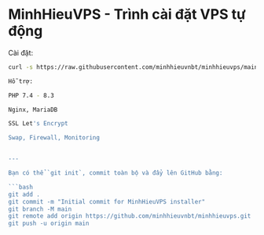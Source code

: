 # MinhHieuVPS - Trình cài đặt VPS tự động

Cài đặt:
```bash
curl -s https://raw.githubusercontent.com/minhhieuvnbt/minhhieuvps/main/install.sh | bash

Hỗ trợ:

PHP 7.4 - 8.3

Nginx, MariaDB

SSL Let's Encrypt

Swap, Firewall, Monitoring


---

Bạn có thể `git init`, commit toàn bộ và đẩy lên GitHub bằng:

```bash
git add .
git commit -m "Initial commit for MinhHieuVPS installer"
git branch -M main
git remote add origin https://github.com/minhhieuvnbt/minhhieuvps.git
git push -u origin main

